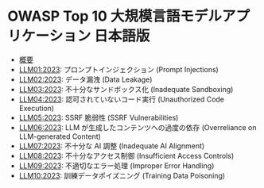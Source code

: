 # OWASP Top 10 大規模言語モデルアプリケーション 日本語版

* [概要](_LLM_Top10_List.md)
* [LLM01:2023](Propt_Injection.md): プロンプトインジェクション (Prompt Injections)
* [LLM02:2023](Data_Leakage.md): データ漏洩 (Data Leakage)
* [LLM03:2023](Inadequate_Sandboxing.md): 不十分なサンドボックス化 (Inadequate Sandboxing)
* [LLM04:2023](Unauthorized_Code_Execution.md): 認可されていないコード実行 (Unauthorized Code Execution)
* [LLM05:2023](SSRF.md): SSRF 脆弱性 (SSRF Vulnerabilities)
* [LLM06:2023](Overreliance.md): LLM が生成したコンテンツへの過度の依存 (Overreliance on LLM-generated Content)
* [LLM07:2023](Inadequate_AI_Alignment.md): 不十分な AI 調整 (Inadequate AI Alignment)
* [LLM08:2023](Insufficient_Access_Control.md): 不十分なアクセス制御 (Insufficient Access Controls)
* [LLM09:2023](Improper_Error_Handling.md): 不適切なエラー処理 (Improper Error Handling)
* [LLM10:2023](Training_Data_Poisoning.md): 訓練データポイズニング (Training Data Poisoning)
